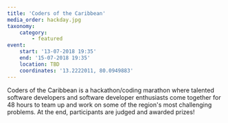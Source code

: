 ```yaml
---
title: 'Coders of the Caribbean'
media_order: hackday.jpg
taxonomy:
    category:
        - featured
event:
    start: '13-07-2018 19:35'
    end: '15-07-2018 19:35'
    location: TBD
    coordinates: '13.2222011, 80.0949883'
---
```


Coders of the Caribbean is a hackathon/coding marathon where talented software developers and software developer enthusiasts come together for 48 hours to team up and work on some of the region's most challenging problems. At the end, participants are judged and awarded prizes!  